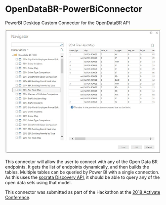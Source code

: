 # OpenDataBR-PowerBiConnector
PowerBI Desktop Custom Connector for the OpenDataBR API

![Navigator](blobs/Navigator.JPG)

This connector will allow the user to connect with any of the Open Data BR endpoints. It gets the list of endpoints dynamically, and then builds the tables. Multiple    tables can be queried by Power BI with a single connection.
As this uses the [socrata Discovery API](https://socratadiscovery.docs.apiary.io), it should be able to query any of the open data sets using that model.

This connector was submitted as part of the Hackathon at the [2018 Activate Conference](http://www.activateconf.com).

